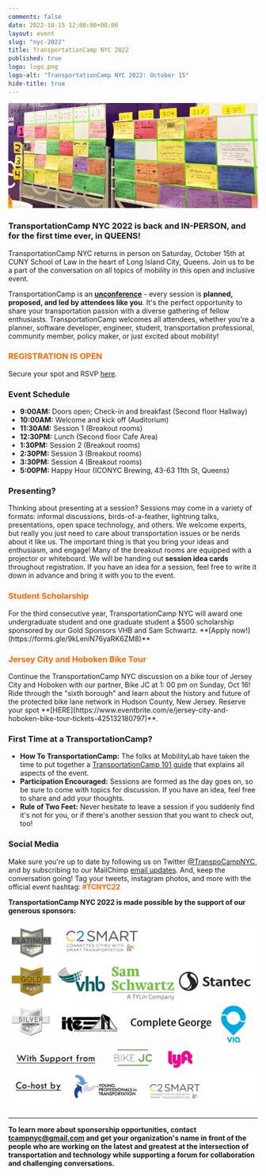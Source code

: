 ```yaml
---
comments: false
date: 2022-10-15 12:00:00+00:00
layout: event
slug: "nyc-2022"
title: TransportationCamp NYC 2022
published: true
logo: logo.png
logo-alt: "TransportationCamp NYC 2022: October 15"
hide-title: true
---
```


<img src="board.jpg" alt="Board" />

### TransportationCamp NYC 2022 is back and IN-PERSON, and for the first time ever, in QUEENS!

TransportationCamp NYC returns in person on Saturday, October 15th at CUNY School of Law in the heart of Long Island
City, Queens. Join us to be a part of the conversation on all topics of mobility in this open and inclusive event.

TransportationCamp is an **[unconference](https://en.wikipedia.org/wiki/Unconference)** - every session is **planned,
proposed, and led by attendees like you**. It&#39;s the perfect opportunity to share your transportation passion with a
diverse gathering of fellow enthusiasts. TransportationCamp welcomes all attendees, whether you&#39;re a planner,
software developer, engineer, student, transportation professional, community member, policy maker, or just excited
about mobility!

<h3 style="color: #FF6600;">REGISTRATION IS OPEN</h3>

Secure your spot and RSVP [here](https://www.eventbrite.com/e/399265031457/).

### Event Schedule

- **9:00AM:** Doors open; Check-in and breakfast (Second floor Hallway)
- **10:00AM:** Welcome and kick off (Auditorium)
- **11:30AM:** Session 1 (Breakout rooms)
- **12:30PM:** Lunch (Second floor Cafe Area)
- **1:30PM:** Session 2 (Breakout rooms)
- **2:30PM:** Session 3 (Breakout rooms)
- **3:30PM:** Session 4 (Breakout rooms)
- **5:00PM:** Happy Hour (ICONYC Brewing, 43-63 11th St, Queens)

### Presenting?

Thinking about presenting at a session? Sessions may come in a variety of formats: informal discussions,
birds-of-a-feather, lightning talks, presentations, open space technology, and others. We welcome experts, but really
you just need to care about transportation issues or be nerds about it like us. The important thing is that you bring
your ideas and enthusiasm, and engage! Many of the breakout rooms are equipped with a projector or whiteboard. We will
be handing out **session idea cards** throughout registration. If you have an idea for a session, feel free to write it
down in advance and bring it with you to the event.

<h3 style="color: #FF6600;">Student Scholarship</h3>
For the third consecutive year, TransportationCamp NYC will award one undergraduate student and one graduate student a
$500 scholarship sponsored by our Gold Sponsors VHB and Sam
Schwartz. **[Apply now!](https://forms.gle/9kLeniN76yaRK6ZM8)**

<h3 style="color: #FF6600;">Jersey City and Hoboken Bike Tour</h3>
Continue the TransportationCamp NYC discussion on a bike tour of Jersey City and Hoboken with our partner, Bike JC at 1:
00 pm on Sunday, Oct 16! Ride through the "sixth borough" and learn about the history and future of the protected bike
lane network in Hudson County, New Jersey. Reserve your
spot **[HERE](https://www.eventbrite.com/e/jersey-city-and-hoboken-bike-tour-tickets-425132180797)**.

### First Time at a TransportationCamp?

- **How To TransportationCamp:** The folks at MobilityLab have taken the time to put together
  a [TransportationCamp 101 guide](http://transportationcamp.org/2011/02/how-transportationcamp-works-the-essential-guide/)
  that explains all aspects of the event.
- **Participation Encouraged:** Sessions are formed as the day goes on, so be sure to come with topics for discussion.
  If you have an idea, feel free to share and add your thoughts.
- **Rule of Two Feet:** Never hesitate to leave a session if you suddenly find it&#39;s not for you, or if there&#39;s
  another session that you want to check out, too!

### Social Media

Make sure you&#39;re up to date by following us on Twitter [@TranspoCampNYC](https://twitter.com/transpocampnyc), and by
subscribing to our MailChimp [email updates](http://eepurl.com/dFtMzX). And, keep the conversation going! Tag your
tweets, instagram photos, and more with the official event hashtag: <span style="color: #FF6600;">**#TCNYC22**</span>

**TransportationCamp NYC 2022 is made possible by the support of our generous sponsors:**

<img src="sponsors.png" alt="Sponsor logos" />

---
**To learn more about sponsorship opportunities, contact [tcampnyc@gmail.com](mailto:tcampnyc@gmail.com) and get your
organization's name in front of the people who are working on the latest and greatest at the intersection of
transportation and technology while supporting a forum for collaboration and challenging conversations.**
